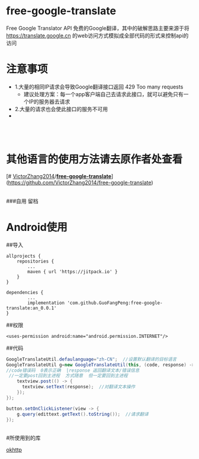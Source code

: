 # free-google-translate
Free Google Translator API 免费的Google翻译，其中的破解思路主要来源于将 https://translate.google.cn 的web访问方式模拟成全部代码的形式来控制api的访问

# 注意事项
- 1.大量的相同IP请求会导致Google翻译接口返回 429 Too many requests 
   -  建议处理方案：每一个app客户端自己去请求此接口，就可以避免只有一个IP的服务器去请求
- 2.大量的请求也会使此接口的服务不可用
-
<br/>
<br/>

# 其他语言的使用方法请去原作者处查看
[# [VictorZhang2014](https://github.com/VictorZhang2014)/**[free-google-translate](https://github.com/VictorZhang2014/free-google-translate)**](https://github.com/VictorZhang2014/free-google-translate)<br/>
<br/>

###自用 留档

# Android使用

##导入


    allprojects {
		repositories {
			...
			maven { url 'https://jitpack.io' }
		}
	}

>

	dependencies {
			...
	        implementation 'com.github.GuoFangPeng:free-google-translate:an_0.0.1'
	}


##权限

    <uses-permission android:name="android.permission.INTERNET"/>
    
##代码

```java
GoogleTranslateUtil.defaulanguage="zh-CN";  //设置默认翻译的目标语言
GoogleTranslateUtil g=new GoogleTranslateUtil(this, (code, response) -> {
//code错误码  0表示正确  |response 返回翻译文本/错误信息
 //一定要post回到主进程  方式随意  但一定要回到主进程  
    textview.post(() -> {    
      textview.setText(response);  //对翻译文本操作
    });  
});  

button.setOnClickListener(view -> {  
    g.query(edittext.getText().toString());  //请求翻译
});
```
<br/>
#所使用到的库

[okhttp](https://github.com/square/okhttp)
